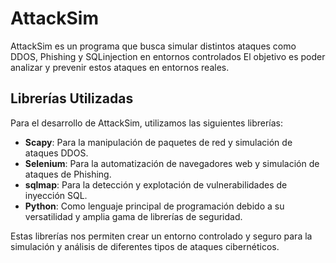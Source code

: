 # AttackSim

AttackSim es un programa que busca simular distintos ataques como DDOS, Phishing y SQLinjection en entornos controlados
El objetivo es poder analizar y prevenir estos ataques en entornos reales.

## Librerías Utilizadas

Para el desarrollo de AttackSim, utilizamos las siguientes librerías:

- **Scapy**: Para la manipulación de paquetes de red y simulación de ataques DDOS.
- **Selenium**: Para la automatización de navegadores web y simulación de ataques de Phishing.
- **sqlmap**: Para la detección y explotación de vulnerabilidades de inyección SQL.
- **Python**: Como lenguaje principal de programación debido a su versatilidad y amplia gama de librerías de seguridad.

Estas librerías nos permiten crear un entorno controlado y seguro para la simulación y análisis de diferentes tipos de ataques cibernéticos.
